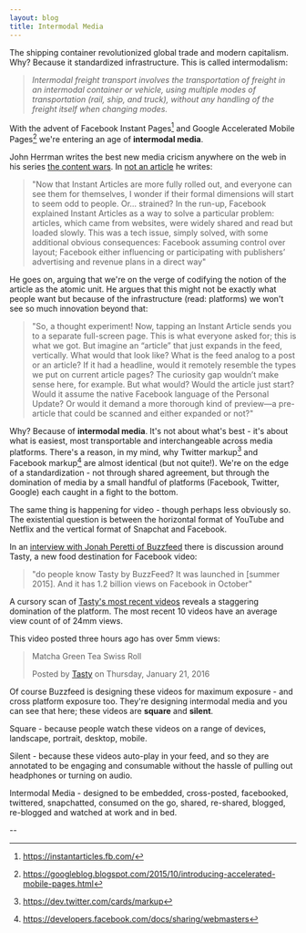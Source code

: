 ```yaml
---
layout: blog
title: Intermodal Media
---
```


The shipping container revolutionized global trade and modern capitalism. Why? Because it standardized infrastructure. This is called intermodalism:

>*Intermodal freight transport involves the transportation of freight in an intermodal container or vehicle, using multiple modes of transportation (rail, ship, and truck), without any handling of the freight itself when changing modes.*

With the advent of Facebook Instant Pages[^1] and Google Accelerated Mobile Pages[^2] we're entering an age of **intermodal media**.

John Herrman writes the best new media cricism anywhere on the web in his series [the content wars](http://www.theawl.com/slug/the-content-wars). In [not an article](http://www.theawl.com/2015/10/not-an-article) he writes:

>"Now that Instant Articles are more fully rolled out, and everyone can see them for themselves, I wonder if their formal dimensions will start to seem odd to people. Or… strained? In the run-up, Facebook explained Instant Articles as a way to solve a particular problem: articles, which came from websites, were widely shared and read but loaded slowly. This was a tech issue, simply solved, with some additional obvious consequences: Facebook assuming control over layout; Facebook either influencing or participating with publishers’ advertising and revenue plans in a direct way"

He goes on, arguing that we're on the verge of codifying the notion of the article as the atomic unit. He argues that this might not be exactly what people want but because of the infrastructure (read: platforms) we won't see so much innovation beyond that:

>"So, a thought experiment! Now, tapping an Instant Article sends you to a separate full-screen page. This is what everyone asked for; this is what we got. But imagine an “article” that just expands in the feed, vertically. What would that look like? What is the feed analog to a post or an article? If it had a headline, would it remotely resemble the types we put on current article pages? The curiosity gap wouldn’t make sense here, for example. But what would? Would the article just start? Would it assume the native Facebook language of the Personal Update? Or would it demand a more thorough kind of preview—a pre-article that could be scanned and either expanded or not?"

Why? Because of **intermodal media**. It's not about what's best - it's about what is easiest, most transportable and interchangeable across media platforms. There's a reason, in my mind, why Twitter markup[^3] and Facebook markup[^4] are almost identical (but not quite!). We're on the edge of a standardization - not through shared agreement, but through the domination of media by a small handful of platforms (Facebook, Twitter, Google) each caught in a fight to the bottom.

The same thing is happening for video - though perhaps less obviously so. The existential question is between the horizontal format of YouTube and Netflix and the vertical format of Snapchat and Facebook.

In an [interview with Jonah Peretti of Buzzfeed](http://www.businessinsider.com/buzzfeed-founder-jonah-peretti-at-ignition-2015-12) there is discussion around Tasty, a new food destination for Facebook video:

>"do people know Tasty by BuzzFeed? It was launched in [summer 2015]. And it has 1.2 billion views on Facebook in October"

A cursory scan of [Tasty's most recent videos](https://www.facebook.com/buzzfeedtasty/videos) reveals a staggering domination of the platform. The most recent 10 videos have an average view count of of 24mm views.

This video posted three hours ago has over 5mm views:

<div id="fb-root"></div><script>(function(d, s, id) {  var js, fjs = d.getElementsByTagName(s)[0];  if (d.getElementById(id)) return;  js = d.createElement(s); js.id = id;  js.src = "//connect.facebook.net/en_US/sdk.js#xfbml=1&version=v2.3";  fjs.parentNode.insertBefore(js, fjs);}(document, 'script', 'facebook-jssdk'));</script><div class="fb-video" data-allowfullscreen="1" data-href="/buzzfeedtasty/videos/vb.1614251518827491/1708525039400138/?type=3"><div class="fb-xfbml-parse-ignore"><blockquote cite="https://www.facebook.com/buzzfeedtasty/videos/1708525039400138/"><a href="https://www.facebook.com/buzzfeedtasty/videos/1708525039400138/"></a><p>Matcha Green Tea Swiss Roll</p>Posted by <a href="https://www.facebook.com/buzzfeedtasty/">Tasty</a> on Thursday, January 21, 2016</blockquote></div></div>

Of course Buzzfeed is designing these videos for maximum exposure - and cross platform exposure too. They're designing intermodal media and you can see that here; these videos are **square** and **silent**.

Square - because people watch these videos on a range of devices, landscape, portrait, desktop, mobile.

Silent - because these videos auto-play in your feed, and so they are annotated to be engaging and consumable without the hassle of pulling out headphones or turning on audio.

Intermodal Media - designed to be embedded, cross-posted, facebooked, twittered, snapchatted, consumed on the go, shared, re-shared, blogged, re-blogged and watched at work and in bed.

--

[^1]: https://instantarticles.fb.com/

[^2]: https://googleblog.blogspot.com/2015/10/introducing-accelerated-mobile-pages.html

[^3]: https://dev.twitter.com/cards/markup

[^4]: https://developers.facebook.com/docs/sharing/webmasters